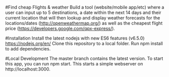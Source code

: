 #Find cheap Flights & weather
Build a tool (website/mobile app/etc) where a user can input up to 5 destinations, a date within the next 14 days and their current location that will then lookup and display weather forecasts for the locations/dates (http://openweathermap.org/) as well as the cheapest flight price (https://developers.google.com/qpx-express/).

#Installation
Install the latest nodejs with new ES6 features (v6.5.0) https://nodejs.org/en/
Clone this repository to a local folder.
Run npm install to add dependencies.

#Local Development
The master branch contains the latest version. To start this app, you can run npm start. This starts a simple webserver on http://localhost:3000.
